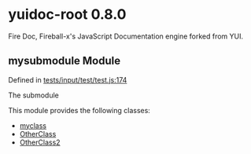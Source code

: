 
# yuidoc-root 0.8.0

Fire Doc, Fireball-x&#x27;s JavaScript Documentation engine forked from YUI.


## mysubmodule Module



Defined in [tests/input/test/test.js:174](../files/tests_input_test_test.js.html#l174)



The submodule


This module provides the following classes:
  - [myclass](../classes/myclass.md)
  - [OtherClass](../classes/OtherClass.md)
  - [OtherClass2](../classes/OtherClass2.md)


